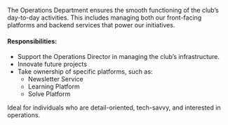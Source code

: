 The Operations Department ensures the smooth functioning of the club’s day-to-day activities. This includes managing both our front-facing platforms and backend services that power our initiatives.

#### Responsibilities:

- Support the Operations Director in managing the club’s infrastructure.
- Innovate future projects
- Take ownership of specific platforms, such as:
  - Newsletter Service
  - Learning Platform
  - Solve Platform

Ideal for individuals who are detail-oriented, tech-savvy, and interested in operations.
